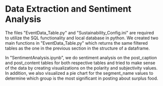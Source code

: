 # Data Extraction and Sentiment Analysis

The files "EventData_Table.py" and "Sustainability_Config.ini" are required to utilize the SQL functionality and local database in python. We created two main functions in "EventData_Table.py" which returns the same filtered tables as the one in the previous section in the structure of a dataframe.

In "SentimentAnalysis.ipynb", we do sentiment analysis on the post_caption and post_content tables for both respective tables and tried to make sense of the data by creating visualizations on the polarity and subjectivity values. In addition, we also visualized a pie chart for the segment_name values to determine which group is the most significant in posting about surplus food.
